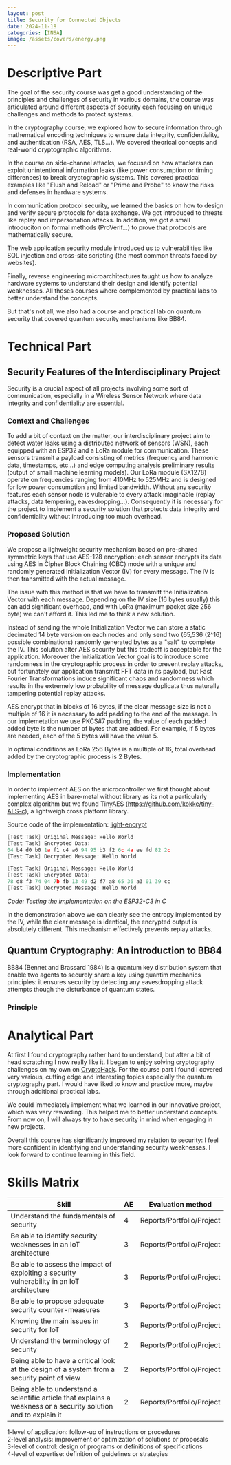 ```yaml
---
layout: post
title: Security for Connected Objects
date: 2024-11-18
categories: [INSA]
image: /assets/covers/energy.png
---
```





# Descriptive Part

The goal of the security course was get a good understanding of the principles and challenges of security in various domains, the course was articulated around different aspects of security each focusing on unique challenges and methods to protect systems.

In the cryptography course, we explored how to secure information through mathematical encoding techniques to ensure data integrity, confidentiality, and authentication (RSA, AES, TLS...). We covered theorical concepts and real-world cryptographic algorithms.

In the course on side-channel attacks, we focused on how attackers can exploit unintentional information leaks (like power consumption or timing differences) to break cryptographic systems. This covered practical examples like "Flush and Reload" or "Prime and Probe" to know the risks and defenses in hardware systems.

In communication protocol security, we learned the basics on how to design and verify secure protocols for data exchange. We got introduced to threats like replay and impersonation attacks. In addition, we got a small introduciton on formal methods (ProVerif...) to prove that protocols are mathematically secure. 

The web application security module introduced us to vulnerabilities like SQL injection and cross-site scripting (the most common threats faced by websites).

Finally, reverse engineering microarchitectures taught us how to analyze hardware systems to understand their design and identify potential weaknesses. All theses courses where complemented by practical labs to better understand the concepts.

But that's not all, we also had a course and practical lab on quantum security that covered quantum security mechanisms like BB84.

# Technical Part

## Security Features of the Interdisciplinary Project

Security is a crucial aspect of all projects involving some sort of communication, especially in a Wireless Sensor Network where data integrity and confidentiality are essential.

### Context and Challenges

To add a bit of context on the matter, our interdisciplinary project aim to detect water leaks using a distributed network of sensors (WSN), each equipped with an ESP32 and a LoRa module for communication. These sensors transmit a payload consisting of metrics (frequency and harmonic data, timestamps, etc…) and edge computing analysis preliminary results (output of small machine learning models). Our LoRa module (SX1278) operate on frequencies ranging from 410MHz to 525MHz and is designed for low power consumption and limited bandwidth. Without any security features each sensor node is vulerable to every attack imaginable (replay attacks, data tempering, eavesdropping…). Consequently it is necessary for the project to implement a security solution that protects data integrity and confidentiality without introducing too much overhead.

### Proposed Solution

We propose a lighweight security mechanism based on pre-shared symmetric keys that use AES-128 encryption: each sensor encrypts its data using AES in Cipher Block Chaining (CBC) mode with a unique and randomly generated Initialization Vector (IV) for every message. The IV is then transmitted with the actual message.

The issue with this method is that we have to transmitt the Initialization Vector with each message. Depending on the IV size (16 bytes usually) this can add significant overhead, and with LoRa (maximum packet size 256 byte) we can't afford it. This led me to think a new solution.

Instead of sending the whole Initialization Vector we can store a static decimated 14 byte version on each nodes and only send two (65,536 (2^16) possible combinations) randomly generated bytes as a "salt" to complete the IV. This solution alter AES security but this tradeoff is acceptable for the application. Moreover the Initialization Vector goal is to introduce some randomness in the cryptographic process in order to prevent replay attacks, but fortunately our application transmitt FFT data in its payload, but Fast Fourier Transformations induce significant chaos and randomness which results in the extremely low probability of message duplicata thus naturally tampering potential replay attacks.

AES encrypt that in blocks of 16 bytes, if the clear message size is not a multiple of 16 it is necessary to add padding to the end of the message. In our implemetation we use PKCS#7 padding, the value of each padded added byte is the number of bytes that are added. For example, if 5 bytes are needed, each of the 5 bytes will have the value 5.

In optimal conditions as LoRa 256 Bytes is a multiple of 16, total overhead added by the cryptographic process is 2 Bytes.

### Implementation

In order to implement AES on the microcontroller we first thought about implementing AES in bare-metal without library as its not a particularly complex algorithm but we found TinyAES (https://github.com/kokke/tiny-AES-c), a lightweigh cross platform library.

Source code of the implementation: [light-encrypt](https://github.com/Lemonochrme/light-encrypt/tree/main)

```c
[Test Task] Original Message: Hello World
[Test Task] Encrypted Data:
04 b4 d0 b0 1a f1 c4 a6 94 95 b3 f2 6c 4a ee fd 82 2c 
[Test Task] Decrypted Message: Hello World

[Test Task] Original Message: Hello World
[Test Task] Encrypted Data:
78 d8 f3 74 04 7b fb 13 49 d2 f7 a8 65 36 a3 01 39 cc 
[Test Task] Decrypted Message: Hello World
```
*Code: Testing the implementation on the ESP32-C3 in C*

In the demonstration above we can clearly see the entropy implemented by the IV, while the clear message is identical, the encrypted output is absolutely different. This mechanism effectively prevents replay attacks.


## Quantum Cryptography: An introduction to BB84

BB84 (Bennet and Brassard 1984) is a quantum key distribution system that enable two agents to securely share a key using quantim mechanics principles: it ensures security by detecting any eavesdropping attack attempts though the disturbance of quantum states.

### Principle







# Analytical Part

At first I found cryptography rather hard to understand, but after a bit of head scratching I now really like it. I began to enjoy solving cryptography challenges on my own on [CryptoHack](https://cryptohack.org/). For the course part I found I covered very various, cutting edge and interesting topics especially the quantum cryptography part. I would have liked to know and practice more, maybe through additional practical labs.

We could immediately implement what we learned in our innovative project, which was very rewarding. This helped me to better understand concepts. From now on, I will always try to have security in mind when engaging in new projects.

Overall this course has significantly improved my relation to security: I feel more confident in identifying and understanding security weaknesses. I look forward to continue learning in this field.






# Skills Matrix

| Skill | AE | Evaluation method |
| --- | --- | --- |
| Understand the fundamentals of security | 4 | Reports/Portfolio/Project |
| Be able to identify security weaknesses in an IoT architecture | 3 | Reports/Portfolio/Project |
| Be able to assess the impact of exploiting a security vulnerability in an IoT architecture | 3 | Reports/Portfolio/Project |
| Be able to propose adequate security counter-measures | 3 | Reports/Portfolio/Project |
| Knowing the main issues in security for IoT | 3 | Reports/Portfolio/Project |
| Understand the terminology of security | 2 | Reports/Portfolio/Project |
| Being able to have a critical look at the design of a system from a security point of view | 2 | Reports/Portfolio/Project |
| Being able to understand a scientific article that explains a weakness or a security solution and to explain it | 2 | Reports/Portfolio/Project |

1-level of application: follow-up of instructions or procedures  
2-level analysis: improvement or optimization of solutions or proposals  
3-level of control: design of programs or definitions of specifications  
4-level of expertise: definition of guidelines or strategies  

